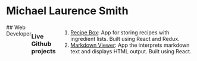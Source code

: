 # Michael Laurence Smith
<div style="display:flex;"![Image](https://github.com/MichaelLSmith/MichaelLSmith.github.io/blob/master/MichaelBeard.png)</div>
## Web Developer



### Live Github projects

1. [Recipe Box](https://michaellsmith.github.io/recipeBox/): App for storing recipes with ingredient lists. Built using React and Redux.
2. [Markdown Viewer](): App the interprets markdown text and displays HTML output. Built using React.

